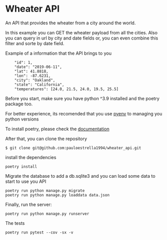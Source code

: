 # Wheater API
An API that provides the wheater from a city around the world.

In this example you can GET the wheater payload from all the cities. Also you can query in url by city and date fields or, you can even combine this filter and sorte by date field.

Example of a information that the API brings to you
```
    "id": 1,
    "date": "2019-06-11",
    "lat": 41.8818,
    "lon": -87.6231,
    "city": "Oakland",
    "state": "California",
    "temperatures": [24.0, 21.5, 24.0, 19.5, 25.5]
```

Before you start, make sure you have python ^3.9 installed and the poetry package too.

For better experience, its recomended that you use [pyenv](https://github.com/pyenv/pyenv) to managing you python versions

To install poetry, please check the [documentation](https://python-poetry.org/docs/)

After that, you can clone the repository

```
$ git clone git@github.com:pauloestrella1994/wheater_api.git
```

install the dependencies
```
poetry install
```

Migrate the database to add a db.sqlite3 and you can load some data to start to use you API
```
poetry run python manage.py migrate
poetry run python manage.py loaddata data.json
```

Finally, run the server:
```
poetry run python manage.py runserver
```

The tests
```
poetry run pytest --cov -sx -v
```
